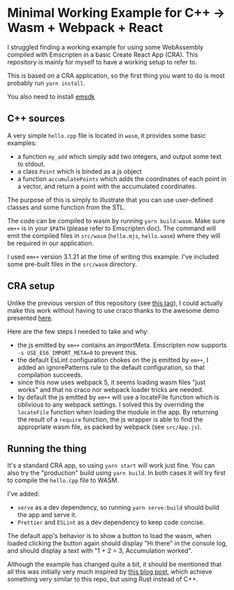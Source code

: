 # Minimal Working Example for C++ -> Wasm + Webpack + React

I struggled finding a working example for using some WebAssembly compiled with
Emscripten in a basic Create React App (CRA).
This repository is mainly for myself to have a working setup to refer to.

This is based on a CRA application, so the first thing you want to do is most
probably run `yarn install`.

You also need to install [emsdk](https://emscripten.org/docs/getting_started/index.html)

## C++ sources

A very simple `hello.cpp` file is located in `wasm`, it provides some basic examples:

- a function `my_add` which simply add two integers, and output some text to stdout.
- a class `Point` which is binded as a js object
- a function `accumulatePoints` which adds the coordinates of each point in a
  vector, and return a point with the accumulated coordinates.

The purpose of this is simply to illustrate that you can use user-defined classes
and some function from the STL.

The code can be compiled to wasm by running `yarn build:wasm`.
Make sure `em++` is in your `$PATH` (please refer to Emscripten doc).
The command will emit the compiled files in `src/wasm` (`hello.mjs`, `hello.wasm`)
where they will be required in our application.

I used `em++` version 3.1.21 at the time of writing this example.
I've included some pre-built files in the `src/wasm` directory.

## CRA setup

Unlike the previous version of this repository (see [this tag](https://github.com/viroulep/emscripten-webpack-cra/releases/tag/em1.39-webpack4-react16)),
I could actually make this work without having to use craco thanks
to the awesome demo presented [here](https://github.com/bobbiec/react-wasm-demo/).

Here are the few steps I needed to take and why:

- the js emitted by `em++` contains an importMeta. Emscripten now supports `-s USE_ES6_IMPORT_META=0` to prevent this.
- the default EsLint configuration chokes on the js emitted by `em++`, I added
  an ignorePatterns rule to the default configuration, so that compilation succeeds.
- since this now uses webpack 5, it seems loading wasm files "just works" and
  that no craco nor webpack loader tricks are needed.
- by default the js emitted by `em++` will use a locateFile function which is
  oblivious to any webpack settings. I solved this by overriding the `locateFile`
  function when loading the module in the app. By returning the result of a `require`
  function, the js wrapper is able to find the appropriate wasm file, as packed
  by webpack (see `src/App.js`).

## Running the thing

It's a standard CRA app, so using `yarn start` will work just fine.
You can also try the "production" build using `yarn build`.
In both cases it will try first to compile the `hello.cpp` file to WASM.

I've added:

- `serve` as a dev dependency, so running `yarn serve:build` should build the app and serve it.
- `Prettier` and `ESLint` as a dev dependency to keep code concise.

The default app's behavior is to show a button to load the wasm, when loaded
clicking the button again should display "Hi there" in the console log,
and should display a text with "1 + 2 = 3, Accumulation worked".

Although the example has changed quite a bit, it should be mentioned that all
this was initially very much inspired by
[this blog post](https://prestonrichey.com/blog/react-rust-wasm/), which achieve
something very similar to this repo, but using Rust instead of C++.
